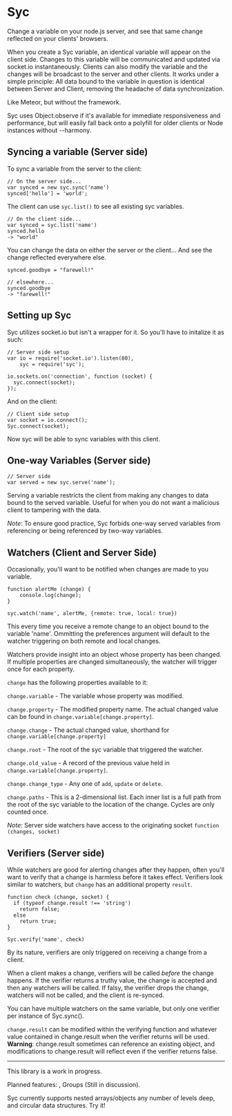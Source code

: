 Syc
===

Change a variable on your node.js server, and see that same change reflected on your clients' browsers.

When you create a Syc variable, an identical variable will appear on the client side. Changes to this variable will be communicated and updated via socket.io instantaneously. Clients can also modify the variable and the changes will be broadcast to the server and other clients. It works under a simple principle: All data bound to the variable in question is identical between Server and Client, removing the headache of data synchronization.

Like Meteor, but without the framework.

Syc uses Object.observe if it's available for immediate responsiveness and performance, but will easily fall back onto a polyfill for older clients or Node instances without --harmony.

## Syncing a variable (Server side)

To sync a variable from the server to the client:

    // On the server side...
    var synced = new syc.sync('name')
    synced['hello'] = 'world';
    
The client can use `syc.list()` to see all existing syc variables.

    // On the client side...
    var synced = syc.list('name')
    synced.hello
    -> "world"
    
You can change the data on either the server or the client... And see the change reflected everywhere else.    

    synced.goodbye = "farewell!"

    // elsewhere...
    synced.goodbye
    -> "farewell!"

## Setting up Syc

Syc utilizes socket.io but isn't a wrapper for it. So you'll have to initalize it as such:

    // Server side setup
    var io = require('socket.io').listen(80),
        syc = require('syc');

    io.sockets.on('connection', function (socket) {
      syc.connect(socket);
    });

And on the client:

    // Client side setup
    var socket = io.connect();
    Syc.connect(socket);

Now syc will be able to sync variables with this client.

## One-way Variables (Server side)

    // Server side 
    var served = new syc.serve('name');

Serving a variable restricts the client from making any changes to data bound to the served variable. Useful for when you do not want a malicious client to tampering with the data. 

*Note*: To ensure good practice, Syc forbids one-way served variables from referencing or being referenced by two-way variables.


## Watchers (Client and Server Side)

Occasionally, you'll want to be notified when changes are made to you variable.

    function alertMe (change) {
        console.log(change);
    }
    
    syc.watch('name', alertMe, {remote: true, local: true})

This every time you receive a remote change to an object bound to the variable 'name'. Ommitting the preferences argument will default to the watcher triggering on both remote and local changes.

Watchers provide insight into an object whose property has been changed. If multiple properties are changed simultaneously, the watcher will trigger once for each property. 


`change` has the following properties available to it:

`change.variable` - The variable whose property was modified.

`change.property` - The modified property name. The actual changed value can be found in `change.variable[change.property]`.

`change.change` - The actual changed value, shorthand for `change.variable[change.property]`

`change.root` - The root of the syc variable that triggered the watcher.

`change.old_value` - A record of the previous value held in `change.variable[change.property]`.

`change.change_type` - Any one of `add`, `update` or `delete`.

`change.paths` - This is a 2-dimensional list. Each inner list is a full path from the root of the syc variable to the location of the change. Cycles are only counted once.

*Note:* Server side watchers have access to the originating socket `function (changes, socket)`

## Verifiers (Server side)

While watchers are good for alerting changes after they happen, often you'll want to verify that a change is harmless before it takes effect. Verifiers look similar to watchers, but `change` has an additional property `result`.

    function check (change, socket) {
      if (typeof change.result !== 'string') 
        return false;
      else
        return true;
    }
    
    Syc.verify('name', check)

By its nature, verifiers are only triggered on receiving a change from a client.

When a client makes a change, verifiers will be called *before* the change happens. If the verifier returns a truthy value, the change is accepted and then any watchers will be called. If falsy, the verifier drops the change, watchers will not be called, and the client is re-synced.

You can have multiple watchers on the same variable, but only one verifier per instance of Syc.sync().

`change.result` can be modified within the verifying function and whatever value contained in change.result when the verifier returns will be used. **Warning**: change.result sometimes can reference an existing object, and modifications to change.result will reflect even if the verifier returns false.



- - - 
This library is a work in progress.

Planned features: , Groups (Still in discussion).

Syc currently supports nested arrays/objects any number of levels deep, and circular data structures. Try it!
